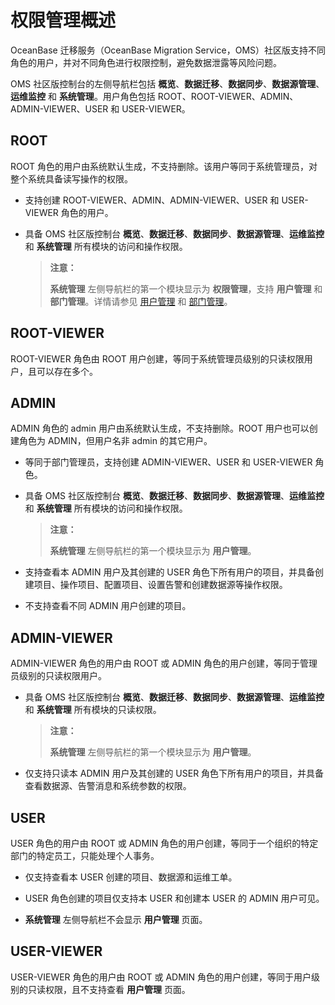 # 权限管理概述

OceanBase 迁移服务（OceanBase Migration Service，OMS）社区版支持不同角色的用户，并对不同角色进行权限控制，避免数据泄露等风险问题。

OMS 社区版控制台的左侧导航栏包括 **概览**、**数据迁移**、**数据同步**、**数据源管理**、**运维监控** 和 **系统管理**。用户角色包括 ROOT、ROOT-VIEWER、ADMIN、ADMIN-VIEWER、USER 和 USER-VIEWER。

## ROOT

ROOT 角色的用户由系统默认生成，不支持删除。该用户等同于系统管理员，对整个系统具备读写操作的权限。

* 支持创建 ROOT-VIEWER、ADMIN、ADMIN-VIEWER、USER 和 USER-VIEWER 角色的用户。

* 具备 OMS 社区版控制台 **概览**、**数据迁移**、**数据同步**、**数据源管理**、**运维监控** 和 **系统管理** 所有模块的访问和操作权限。

    >**注意：**
    >
    >**系统管理** 左侧导航栏的第一个模块显示为 **权限管理**，支持 **用户管理** 和 **部门管理**。详情请参见 [用户管理](../1.permission-management/2.user-management.md) 和 [部门管理](../1.permission-management/3.department-management.md)。

## ROOT-VIEWER

ROOT-VIEWER 角色由 ROOT 用户创建，等同于系统管理员级别的只读权限用户，且可以存在多个。

## ADMIN

ADMIN 角色的 admin 用户由系统默认生成，不支持删除。ROOT 用户也可以创建角色为 ADMIN，但用户名非 admin 的其它用户。

* 等同于部门管理员，支持创建 ADMIN-VIEWER、USER 和 USER-VIEWER 角色。

* 具备 OMS 社区版控制台 **概览**、**数据迁移**、**数据同步**、**数据源管理**、**运维监控** 和 **系统管理** 所有模块的访问和操作权限。

    >**注意：**
    >
    >**系统管理** 左侧导航栏的第一个模块显示为 **用户管理**。

* 支持查看本 ADMIN 用户及其创建的 USER 角色下所有用户的项目，并具备创建项目、操作项目、配置项目、设置告警和创建数据源等操作权限。

* 不支持查看不同 ADMIN 用户创建的项目。

## ADMIN-VIEWER

ADMIN-VIEWER 角色的用户由 ROOT 或 ADMIN 角色的用户创建，等同于管理员级别的只读权限用户。

* 具备 OMS 社区版控制台 **概览**、**数据迁移**、**数据同步**、**数据源管理**、**运维监控** 和 **系统管理** 所有模块的只读权限。

    >**注意：**
    >
    >**系统管理** 左侧导航栏的第一个模块显示为 **用户管理**。

* 仅支持只读本 ADMIN 用户及其创建的 USER 角色下所有用户的项目，并具备查看数据源、告警消息和系统参数的权限。

## USER

USER 角色的用户由 ROOT 或 ADMIN 角色的用户创建，等同于一个组织的特定部门的特定员工，只能处理个人事务。

* 仅支持查看本 USER 创建的项目、数据源和运维工单。

* USER 角色创建的项目仅支持本 USER 和创建本 USER 的 ADMIN 用户可见。

* **系统管理** 左侧导航栏不会显示 **用户管理** 页面。

## USER-VIEWER

USER-VIEWER 角色的用户由 ROOT 或 ADMIN 角色的用户创建，等同于用户级别的只读权限，且不支持查看 **用户管理** 页面。
